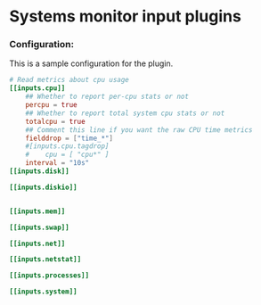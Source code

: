 # Systems monitor input plugins


### Configuration:

This is a sample configuration for the plugin.

```toml
# Read metrics about cpu usage
[[inputs.cpu]]
    ## Whether to report per-cpu stats or not
    percpu = true
    ## Whether to report total system cpu stats or not
    totalcpu = true
    ## Comment this line if you want the raw CPU time metrics
    fielddrop = ["time_*"]
    #[inputs.cpu.tagdrop]
    #    cpu = [ "cpu*" ]
    interval = "10s"
[[inputs.disk]]

[[inputs.diskio]]


[[inputs.mem]]

[[inputs.swap]]

[[inputs.net]]

[[inputs.netstat]]

[[inputs.processes]]

[[inputs.system]]
```
